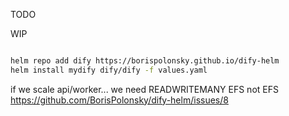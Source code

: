 TODO


WIP

```sh

helm repo add dify https://borispolonsky.github.io/dify-helm
helm install mydify dify/dify -f values.yaml

```


if we scale api/worker...
we need READWRITEMANY EFS not EFS
https://github.com/BorisPolonsky/dify-helm/issues/8
